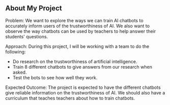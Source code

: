 ## About My Project

Problem: We want to explore the ways we can train AI chatbots to accurately inform users of the trustworthiness of AI. We also want to observe the way chatbots can be used by teachers to help answer their students' questions.

Approach: During this project, I will be working with a team to do the following:

  - Do research on the trustworthiness of artificial intelligence.
  - Train 8 different chatbots to give answers from our research when asked.
  - Test the bots to see how well they work. 

Expected Outcome: The project is expected to have the different chatbots give reliable information on the trustworthiness of AI. We should also have a curriculum that teaches teachers about how to train chatbots.


